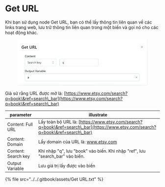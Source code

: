 # Get URL

Khi bạn sử dụng node Get URL, bạn có thể lấy thông tin liên quan về các links trang web, lưu trữ thông tin liên quan trong một biến và gọi nó cho các hoạt động khác.

<figure><img src="../../.gitbook/assets/image (13).png" alt=""><figcaption></figcaption></figure>

Giả sử rằng URL được mở là: [https://www.etsy.com/search?q=book\&ref=search\_bar](https://www.etsy.com/search?q=book\&ref=search\_bar)

| parameter           | illustrate                                                                                                                     |
| ------------------- | ------------------------------------------------------------------------------------------------------------------------------ |
| Content: Full URL   | Lấy toàn bộ URL là: [https://www.etsy.com/search?q=book\&ref=search\_bar](https://www.etsy.com/search?q=book\&ref=search\_bar) |
| Content: Domain     | Lấy domain của URL là: www.etsy.com                                                                                            |
| Content: Search key | Khi nhập "q", lưu "book" vào biến. Khi nhập "ref", lưu "search\_bar" vào biến.                                                 |
| Output Variable     | Lưu giá trị lấy được vào biến                                                                                                  |

{% file src="../../.gitbook/assets/Get URL.txt" %}
